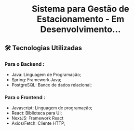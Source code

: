 <div align="center">
    <h1>
        Sistema para Gestão de Estacionamento - Em Desenvolvimento...
    </h1>
</div>

## 🛠️ Tecnologias Utilizadas

### Para o Backend :

- Java: Linguagem de Programação;
- Spring: Framework Java;
- PostgreSQL: Banco de dados relacional;

### Para o Frontend :
- Javascript: Linguagem de programação;
- React: Biblioteca para UI;
- NextJS: Framework React
- Axios/Fetch: Cliente HTTP;
